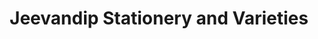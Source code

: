 ---
title: "Jeevandip Stationery and Varieties"
url: /pune/jeevandip-stationery-and-varieties/
shop: office supplies
---